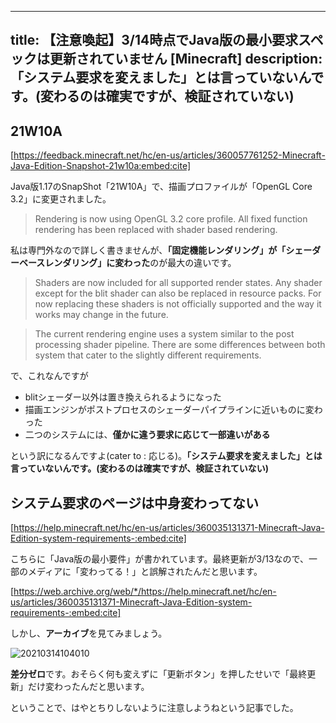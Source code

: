 
---
title: 【注意喚起】3/14時点でJava版の最小要求スペックは更新されていません [Minecraft]
description: 「システム要求を変えました」とは言っていないんです。(変わるのは確実ですが、検証されていない)
---

## 21W10A

[https://feedback.minecraft.net/hc/en-us/articles/360057761252-Minecraft-Java-Edition-Snapshot-21w10a:embed:cite]

Java版1.17のSnapShot「21W10A」で、描画プロファイルが「OpenGL Core 3.2」に変更されました。

>Rendering is now using OpenGL 3.2 core profile. All fixed function rendering has been replaced with shader based rendering.

私は専門外なので詳しく書きませんが、**「固定機能レンダリング」が「シェーダーベースレンダリング」に変わった**のが最大の違いです。

>Shaders are now included for all supported render states. Any shader except for the blit shader can also be replaced in resource packs. For now replacing these shaders is not officially supported and the way it works may change in the future.

>The current rendering engine uses a system similar to the post processing shader pipeline. There are some differences between both system that cater to the slightly different requirements.

で、これなんですが

- blitシェーダー以外は置き換えられるようになった
- 描画エンジンがポストプロセスのシェーダーパイプラインに近いものに変わった
- 二つのシステムには、**僅かに違う要求に応じて一部違いがある**

という訳になるんですよ(cater to : 応じる)。**「システム要求を変えました」とは言っていないんです。(変わるのは確実ですが、検証されていない)**

## システム要求のページは中身変わってない

[https://help.minecraft.net/hc/en-us/articles/360035131371-Minecraft-Java-Edition-system-requirements-:embed:cite]

こちらに「Java版の最小要件」が書かれています。最終更新が3/13なので、一部のメディアに「変わってる！」と誤解されたんだと思います。

[https://web.archive.org/web/*/https://help.minecraft.net/hc/en-us/articles/360035131371-Minecraft-Java-Edition-system-requirements-:embed:cite]

しかし、**アーカイブ**を見てみましょう。

![20210314104010](//images.ctfassets.net/44sq8tmkumx2/6hnV1tZ3kxzPH1MiCdiGpB/415d0feb8e8525db9ccafe33efe2449a/20210314104010.png)

**差分ゼロ**です。おそらく何も変えずに「更新ボタン」を押したせいで「最終更新」だけ変わったんだと思います。

ということで、はやとちりしないように注意しようねという記事でした。